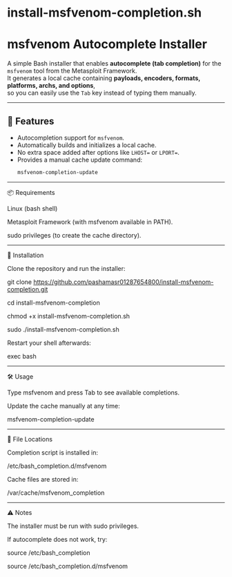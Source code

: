 # install-msfvenom-completion.sh

# msfvenom Autocomplete Installer

A simple Bash installer that enables **autocomplete (tab completion)** for the `msfvenom` tool from the Metasploit Framework.  
It generates a local cache containing **payloads, encoders, formats, platforms, archs, and options**,  
so you can easily use the `Tab` key instead of typing them manually.

---

## 🚀 Features
- Autocompletion support for `msfvenom`.
- Automatically builds and initializes a local cache.
- No extra space added after options like `LHOST=` or `LPORT=`.
- Provides a manual cache update command:
  ```bash
  msfvenom-completion-update


---

📦 Requirements

Linux (bash shell)

Metasploit Framework (with msfvenom available in PATH).

sudo privileges (to create the cache directory).



---

🔧 Installation

Clone the repository and run the installer:

git clone https://github.com/pashamasr01287654800/install-msfvenom-completion.git

cd install-msfvenom-completion

chmod +x install-msfvenom-completion.sh

sudo ./install-msfvenom-completion.sh

Restart your shell afterwards:

exec bash


---

🛠️ Usage

Type msfvenom and press Tab to see available completions.

Update the cache manually at any time:

msfvenom-completion-update



---

📂 File Locations

Completion script is installed in:

/etc/bash_completion.d/msfvenom

Cache files are stored in:

/var/cache/msfvenom_completion



---

⚠️ Notes

The installer must be run with sudo privileges.

If autocomplete does not work, try:

source /etc/bash_completion

source /etc/bash_completion.d/msfvenom







